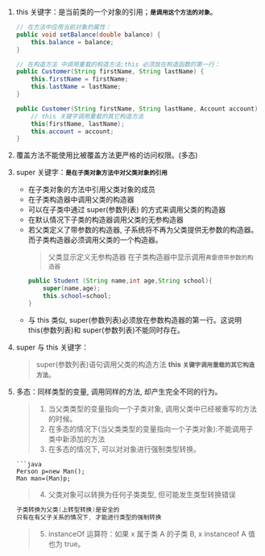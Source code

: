 1.  this 关键字：是当前类的一个对象的引用；**`是调用这个方法的对象`**。

    ```java
    // 在方法中应用当前对象的属性：
    public void setBalance(double balance) {
        this.balance = balance;
    }

    // 在构造方法 中调用重载的构造方法;this 必须放在构造函数的第一行：
    public Customer(String firstName, String lastName) {
        this.firstName = firstName;
        this.lastName = lastName;
    }

    public Customer(String firstName, String lastName, Account account){
        // this 关键字调用重载的其它构造方法
        this(firstName, lastName);
        this.account = account;
    }
    ```

2.  覆盖方法不能使用比被覆盖方法更严格的访问权限。(多态)

3.  super 关键字：**`是在子类对象方法中对父类对象的引用`**

    - 在子类对象的方法中引用父类对象的成员
    - 在子类构造器中调用父类的构造器
    - 可以在子类中通过 super(参数列表) 的方式来调用父类的构造器
    - 在默认情况下子类的构造器调用父类的无参构造器
    - 若父类定义了带参数的构造器, 子系统将不再为父类提供无参数的构造器。而子类构造器必须调用父类的一个构造器。
      > 父类显示定义无参构造器
      > 在子类构造器中显示调用`弗雷德带参数的构造器`
      ```java
      public Student (String name,int age,String school){
          super(name,age);
          this.school=school;
      }
      ```
    - 与 this 类似, super(参数列表)必须放在参数构造器的第一行。这说明 this(参数列表)和 super(参数列表)不能同时存在。

4.  super 与 this 关键字：

    > super(参数列表)语句调用父类的构造方法
    > **this `关键字调用重载的其它构造方法`**。

5.  多态：同样类型的变量, 调用同样的方法, 却产生完全不同的行为。

    > 1. 当父类类型的变量指向一个子类对象, 调用父类中已经被重写的方法的时候。
    > 2. 在多态的情况下(当父类类型的变量指向一个子类对象):不能调用子类中新添加的方法
    > 3. 在多态的情况下, 可以对对象进行强制类型转换。

        ```java
        Person p=new Man();
        Man man=(Man)p;

    > 4. 父类对象可以转换为任何子类类型, 但可能发生类型转换错误

    ```java
    子类转换为父类(上转型转换)是安全的
    只有在有父子关系的情况下, 才能进行类型的强制转换
    ```

    > 5. instanceOf 运算符：如果 x 属于类 A 的子类 B, x instanceof A 值也为 true。
